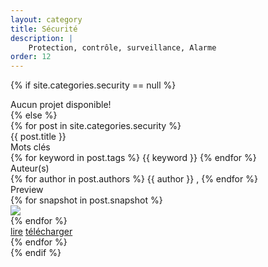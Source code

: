 ```yaml
---
layout: category
title: Sécurité
description: |
    Protection, contrôle, surveillance, Alarme
order: 12
---
```


{% if site.categories.security == null %}
<div class="row"> Aucun projet disponible! </div>
{% else %}
<div class="row">
{% for post in site.categories.security %}
<div class="col m6 s12">
<div class="card white">
<div class="card-content grey-text text-darken-2">
<span class="card-title"> {{ post.title }} </span>
<div class="row">
<div class="project-h">Mots clés</div> 
<div>
<!-- keywords -->
{% for keyword in post.tags %}
<span class="keyword"> {{ keyword }} </span>
{% endfor %}
</div>
<div class="project-h">Auteur(s)</div>
<div>
<!-- authors name -->
{% for author in post.authors %}
<span class="author"> {{ author }} </span>, 
{% endfor %}
</div>
</div>
<div class="row">
<div class="project-h">Preview</div>
{% for snapshot in post.snapshot %}
<div class="col l6 m6 s12">
    <img class="responsive-img" src="/images/{{ snapshot }}" />
</div>
{% endfor %}
</div>
<div class="card-action">
<a href="#" class="grey-text darken-3">lire</a>
<a href="#" class="grey-text darken-3">télécharger</a>
</div>
</div>
</div>
</div>
    {% endfor %}
</div>
{% endif %}


